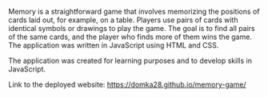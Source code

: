 Memory is a straightforward game that involves memorizing the positions of cards laid out, 
for example, on a table. Players use pairs of cards with identical symbols or drawings to play the game. 
The goal is to find all pairs of the same cards, and the player who finds more of them wins the game. 
The application was written in JavaScript using HTML and CSS.

The application was created for learning purposes and to develop skills in JavaScript.

Link to the deployed website: https://domka28.github.io/memory-game/


